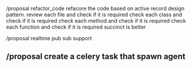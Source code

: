 /proposal refactor_code refacore the code based on active record design pattern. 
review each file and check if it is required
check each class and check if it is required
check each method and check if it is required
check each function and check if it is required
succinct is better



/proposal realtime pub sub support

/proposal create a celery task that spawn agent
---

